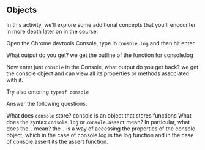 ## Objects

In this activity, we'll explore some additional concepts that you'll encounter in more depth later on in the course.

Open the Chrome devtools Console, type in `console.log` and then hit enter

What output do you get? we get the outline of the function for console.log

Now enter just `console` in the Console, what output do you get back? we get the console object and can view all its properties or methods associated with it.

Try also entering `typeof console`

Answer the following questions:

What does `console` store? console is an object that stores functions
What does the syntax `console.log` or `console.assert` mean? In particular, what does the `.` mean?
the `.` is a way of accessing the properties of the console object, which in the case of console.log is the log function and in the case of console.assert its the assert function. 
